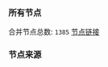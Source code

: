 ### 所有节点
合并节点总数: `1385`
[节点链接](https://raw.githubusercontent.com/rzhy1/11/master/sub/sub_merge_base64.txt)

### 节点来源
